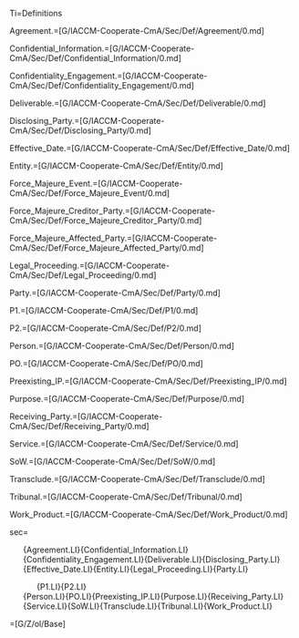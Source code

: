 Ti=Definitions

Agreement.=[G/IACCM-Cooperate-CmA/Sec/Def/Agreement/0.md]

Confidential_Information.=[G/IACCM-Cooperate-CmA/Sec/Def/Confidential_Information/0.md]

Confidentiality_Engagement.=[G/IACCM-Cooperate-CmA/Sec/Def/Confidentiality_Engagement/0.md]

Deliverable.=[G/IACCM-Cooperate-CmA/Sec/Def/Deliverable/0.md]

Disclosing_Party.=[G/IACCM-Cooperate-CmA/Sec/Def/Disclosing_Party/0.md]

Effective_Date.=[G/IACCM-Cooperate-CmA/Sec/Def/Effective_Date/0.md]

Entity.=[G/IACCM-Cooperate-CmA/Sec/Def/Entity/0.md]

Force_Majeure_Event.=[G/IACCM-Cooperate-CmA/Sec/Def/Force_Majeure_Event/0.md]

Force_Majeure_Creditor_Party.=[G/IACCM-Cooperate-CmA/Sec/Def/Force_Majeure_Creditor_Party/0.md]

Force_Majeure_Affected_Party.=[G/IACCM-Cooperate-CmA/Sec/Def/Force_Majeure_Affected_Party/0.md]

Legal_Proceeding.=[G/IACCM-Cooperate-CmA/Sec/Def/Legal_Proceeding/0.md]

Party.=[G/IACCM-Cooperate-CmA/Sec/Def/Party/0.md]

P1.=[G/IACCM-Cooperate-CmA/Sec/Def/P1/0.md]

P2.=[G/IACCM-Cooperate-CmA/Sec/Def/P2/0.md]

Person.=[G/IACCM-Cooperate-CmA/Sec/Def/Person/0.md]

PO.=[G/IACCM-Cooperate-CmA/Sec/Def/PO/0.md]

Preexisting_IP.=[G/IACCM-Cooperate-CmA/Sec/Def/Preexisting_IP/0.md]

Purpose.=[G/IACCM-Cooperate-CmA/Sec/Def/Purpose/0.md]

Receiving_Party.=[G/IACCM-Cooperate-CmA/Sec/Def/Receiving_Party/0.md]

Service.=[G/IACCM-Cooperate-CmA/Sec/Def/Service/0.md]

SoW.=[G/IACCM-Cooperate-CmA/Sec/Def/SoW/0.md]

Transclude.=[G/IACCM-Cooperate-CmA/Sec/Def/Transclude/0.md]

Tribunal.=[G/IACCM-Cooperate-CmA/Sec/Def/Tribunal/0.md]

Work_Product.=[G/IACCM-Cooperate-CmA/Sec/Def/Work_Product/0.md]

sec=<ul class="secs-and" type="none">{Agreement.LI}{Confidential_Information.LI}{Confidentiality_Engagement.LI}{Deliverable.LI}{Disclosing_Party.LI}{Effective_Date.LI}{Entity.LI}{Legal_Proceeding.LI}{Party.LI}<ol>{P1.LI}{P2.LI}</ol>{Person.LI}{PO.LI}{Preexisting_IP.LI}{Purpose.LI}{Receiving_Party.LI}{Service.LI}{SoW.LI}{Transclude.LI}{Tribunal.LI}{Work_Product.LI}</ul>

=[G/Z/ol/Base]
